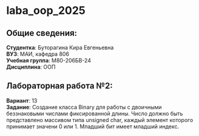 # laba_oop_2025
## Общие сведения:
**Студентка**: Буторагина Кира Евгеньевна  
**ВУЗ**: МАИ, кафедра 806  
**Учебная группа**: М80-206БВ-24  
**Дисциплина**: ООП  
## Лабораторная работа №2:  
**Вариант**: 13  
**Задание**: Создание класса Binary для работы с двоичными беззнаковыми числами фиксированной длины. Число должно быть представлено массивом типа unsigned char, каждый элемент которого принимает значени 0 или 1. Младший бит имеет младший индекс.
